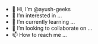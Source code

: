 - 👋 Hi, I’m @ayush-geeks
- 👀 I’m interested in ...
- 🌱 I’m currently learning ...
- 💞️ I’m looking to collaborate on ...
- 📫 How to reach me ...

<!---
ayush-geeks/ayush-geeks is a ✨ special ✨ repository because its `README.md` (this file) appears on your GitHub profile.
You can click the Preview link to take a look at your changes.
--->
